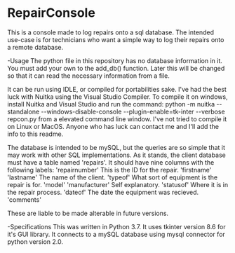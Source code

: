# RepairConsole
This is a console made to log repairs onto a sql database.
The intended use-case is for technicians who want a simple way to log their repairs onto a remote database.

-Usage
The python file in this repository has no database information in it. You must add your own to the add_db() function.
Later this will be changed so that it can read the necessary information from a file.

It can be run using IDLE, or compiled for portabilities sake. I've had the best luck with Nuitka using the Visual Studio Compiler.
To compile it on windows, install Nuitka and Visual Studio and run the command:
python -m nuitka --standalone --windows-disable-console --plugin-enable=tk-inter --verbose repcon.py
from a elevated command line window.
I've not tried to compile it on Linux or MacOS. Anyone who has luck can contact me and I'll add the info to this readme.

The database is intended to be mySQL, but the queries are so simple that it may work with other SQL implementations.
As it stands, the client database must have a table named 'repairs'. It should have nine columns with the following labels:
'repairnumber'
This is the ID for the repair.
'firstname'
'lastname'
The name of the client.
'typeof'
What sort of equipment is the repair is for.
'model'
'manufacturer'
Self explanatory.
'statusof'
Where it is in the repair process.
'dateof'
The date the equipment was recieved.
'comments'

These are liable to be made alterable in future versions.

-Specifications
This was written in Python 3.7. It uses tkinter version 8.6 for it's GUI library. It connects to a mySQL database using 
mysql connector for python version 2.0.
